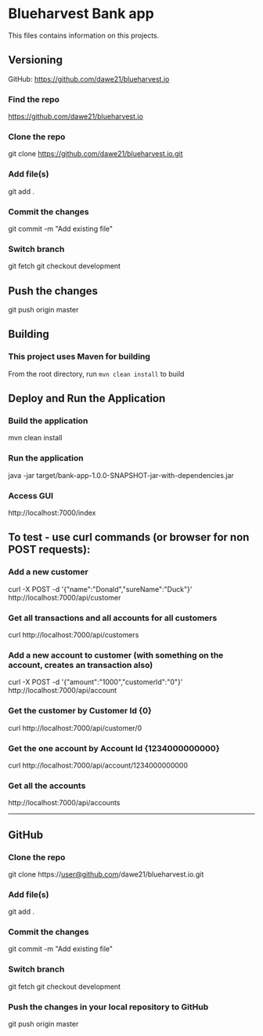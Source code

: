 # Blueharvest Bank app

This files contains information on this projects.

## Versioning

GitHub: https://github.com/dawe21/blueharvest.io

### Find the repo
https://github.com/dawe21/blueharvest.io

### Clone the repo
git clone https://github.com/dawe21/blueharvest.io.git

### Add file(s)
git add .

### Commit the changes
git commit -m "Add existing file"

### Switch branch
git fetch
git checkout development

## Push the changes
git push origin master

## Building

### This project uses Maven for building
From the root directory, run ``mvn clean install`` to build

## Deploy and Run the Application

### Build the application
mvn clean install

### Run the application
java -jar target/bank-app-1.0.0-SNAPSHOT-jar-with-dependencies.jar

### Access GUI
http://localhost:7000/index

## To test - use curl commands (or browser for non POST requests):

### Add a new customer
curl -X POST -d '{"name":"Donald","sureName":"Duck"}' http://localhost:7000/api/customer

### Get all transactions and all accounts for all customers
curl http://localhost:7000/api/customers

### Add a new account to customer (with something on the account, creates an transaction also)
curl -X POST -d '{"amount":"1000","customerId":"0"}' http://localhost:7000/api/account

### Get the customer by Customer Id {0}
curl http://localhost:7000/api/customer/0

### Get the one account by Account Id {1234000000000}
curl http://localhost:7000/api/account/1234000000000

### Get all the accounts
http://localhost:7000/api/accounts

---

## GitHub

### Clone the repo
git clone https://user@github.com/dawe21/blueharvest.io.git

### Add file(s)
git add .
### Commit the changes

git commit -m "Add existing file"

### Switch branch
git fetch
git checkout development

### Push the changes in your local repository to GitHub
git push origin master

